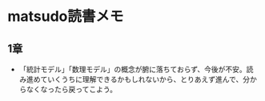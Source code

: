 # matsudo読書メモ

## 1章

* 「統計モデル」「数理モデル」の概念が腑に落ちておらず、今後が不安。読み進めていくうちに理解できるかもしれないから、とりあえず進んで、分からなくなったら戻ってこよう。